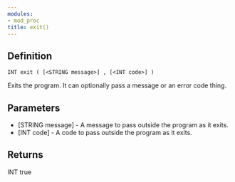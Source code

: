 ```yaml
---
modules:
- mod_proc
title: exit()
---
```


## Definition

    INT exit ( [<STRING message>] , [<INT code>] )

Exits the program. It can optionally pass a message or an error code thing.

## Parameters

- [STRING message]  - A message to pass outside the program as it exits.
- [INT code]  - A code to pass outside the program as it exits.

## Returns

INT true

